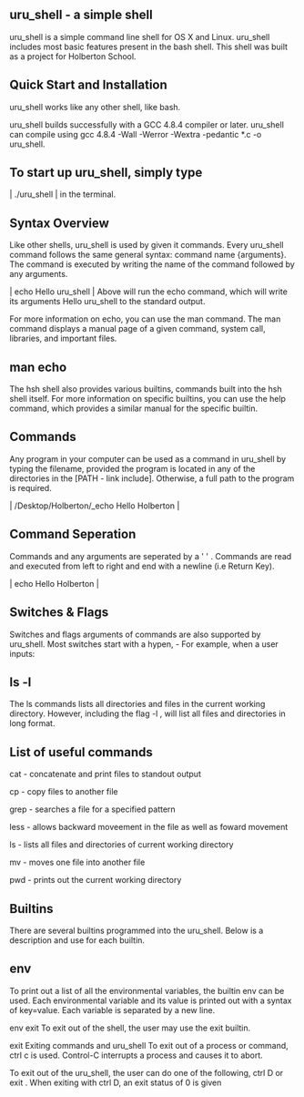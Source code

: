 ## uru_shell - a simple shell
uru_shell is a simple command line shell for OS X and Linux. uru_shell includes most basic features present in the bash shell. This shell was built as a project for Holberton School.
## Quick Start and Installation
uru_shell works like any other shell, like bash.

uru_shell builds successfully with a GCC 4.8.4 compiler or later. uru_shell can compile using gcc 4.8.4 -Wall -Werror -Wextra -pedantic *.c -o uru_shell.

## To start up uru_shell, simply type

| ./uru_shell  |
in the terminal.

## Syntax Overview
Like other shells, uru_shell is used by given it commands. Every uru_shell command follows the same general syntax: command name {arguments}. The command is executed by writing the name of the command followed by any arguments.

| echo Hello uru_shell	     |
Above will run the echo command, which will write its arguments Hello uru_shell to the standard output.

For more information on echo, you can use the man command. The man command displays a manual page of a given command, system call, libraries, and important files.

## man echo
The hsh shell also provides various builtins, commands built into the hsh shell itself. For more information on specific builtins, you can use the help command, which provides a similar manual for the specific builtin.

## Commands
Any program in your computer can be used as a command in uru_shell by typing the filename, provided the program is located in any of the directories in the [PATH - link include]. Otherwise, a full path to the program is required.

| /Desktop/Holberton/_echo Hello Holberton  |
## Command Seperation
Commands and any arguments are seperated by a ' ' . Commands are read and executed from left to right and end with a newline (i.e Return Key).

| echo Hello Holberton	   |
## Switches & Flags
Switches and flags arguments of commands are also supported by uru_shell. Most switches start with a hypen, - For example, when a user inputs:

## ls -l
The ls commands lists all directories and files in the current working directory. However, including the flag -l , will list all files and directories in long format.

## List of useful commands
cat - concatenate and print files to standout output

cp - copy files to another file

grep - searches a file for a specified pattern

less - allows backward moveement in the file as well as foward movement

ls - lists all files and directories of current working directory

mv - moves one file into another file

pwd - prints out the current working directory

## Builtins
There are several builtins programmed into the uru_shell. Below is a description and use for each builtin.

## env
To print out a list of all the environmental variables, the builtin env can be used. Each environmental variable and its value is printed out with a syntax of key=value. Each variable is separated by a new line.

env
exit
To exit out of the shell, the user may use the exit builtin.

exit
Exiting commands and uru_shell
To exit out of a process or command, ctrl c is used. Control-C interrupts a process and causes it to abort.

To exit out of the uru_shell, the user can do one of the following, ctrl D or exit . When exiting with ctrl D, an exit status of 0 is given
